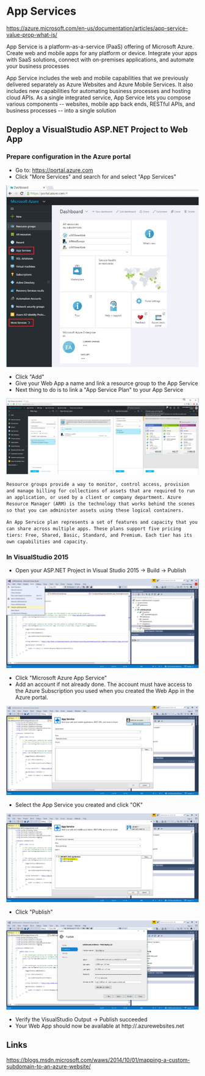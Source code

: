 # App Services #

https://azure.microsoft.com/en-us/documentation/articles/app-service-value-prop-what-is/

App Service is a platform-as-a-service (PaaS) offering of Microsoft Azure. Create web and mobile apps for any platform or device. Integrate your apps with SaaS solutions, connect with on-premises applications, and automate your business processes

App Service includes the web and mobile capabilities that we previously delivered separately as Azure Websites and Azure Mobile Services. It also includes new capabilities for automating business processes and hosting cloud APIs. As a single integrated service, App Service lets you compose various components -- websites, mobile app back ends, RESTful APIs, and business processes -- into a single solution


## Deploy a VisualStudio ASP.NET Project to Web App ##

### Prepare configuration in the Azure portal ### 

- Go to: https://portal.azure.com
- Click "More Services" and search for and select "App Services"

![appService1](pictures/modules/app_services/azureAppService1_1.JPG)

- Click "Add"
- Give your Web App a name and link a resource group to the App Service
- Next thing to do is to link a "App Service Plan" to your App Service

![appService3](pictures/modules/app_services/azureAppService3.JPG)

`Resource groups provide a way to monitor, control access, provision and manage billing for collections of assets that are required to run an application, or used by a client or company department. Azure Resource Manager (ARM) is the technology that works behind the scenes so that you can administer assets using these logical containers.`

`An App Service plan represents a set of features and capacity that you can share across multiple apps. These plans support five pricing tiers: Free, Shared, Basic, Standard, and Premium. Each tier has its own capabilities and capacity.`

### In VisualStudio 2015 ###

- Open your ASP.NET Project in Visual Studio 2015 -> Build -> Publish <yourWebApp>

![appService4](pictures/modules/app_services/azureAppService4.JPG)

- Click "Microsoft Azure App Service"
- Add an account if not already done. The account must have access to the Azure Subscription you used when you created the Web App in the Azure portal.

![appService5](pictures/modules/app_services/azureAppService5.JPG)

- Select the App Service you created and click "OK"

![appService6](pictures/modules/app_services/azureAppService6.JPG)

- Click "Publish"

![appService7](pictures/modules/app_services/azureAppService7.JPG)

- Verify the VisualStudio Output -> Publish succeeded
- Your Web App should now be available at http://<yourAppName>.azurewebsites.net

## Links ##

https://blogs.msdn.microsoft.com/waws/2014/10/01/mapping-a-custom-subdomain-to-an-azure-website/ 
